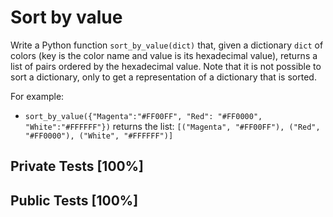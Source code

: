 # Sort by value

Write a Python function `sort_by_value(dict)` that, given a dictionary `dict` of colors (key is the color name and value is its hexadecimal value), returns a list of pairs ordered by the hexadecimal value. Note that it is not possible to sort a dictionary, only to get a representation of a dictionary that is sorted. 


For example:


* `sort_by_value({"Magenta":"#FF00FF", "Red": "#FF0000", "White":"#FFFFFF"})` returns the list: `[("Magenta", "#FF00FF"), ("Red", "#FF0000"), ("White", "#FFFFFF")]`



## Private Tests [100%]

## Public Tests [100%]

